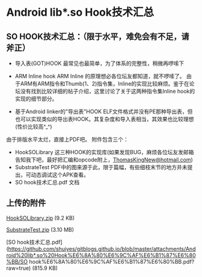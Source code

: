 # Android lib*.so Hook技术汇总

## SO HOOK技术汇总：（限于水平，难免会有不足，请斧正）
* 导入表(GOT)HOOK
    最常见也最简单，为了体系的完整性，稍微再啰嗦下

* ARM Inline hook
    ARM Inline 的原理想必各位坛友都知道，就不啰嗦了。 由于ARM有ARM指令和Thumb(1、2)指令集，Inline的实现比较麻烦。鉴于在论坛没有找到比较详细的帖子介绍，这里讨论了关于这两种指令集Inline hook的实现的细节部分。

* 基于Android linker的"导出表"HOOK
   ELF文件格式并没有PE那种导出表，但也可以实现类似的导出表HOOK。其复杂度和导入表相当，其效果也比较理想(性价比较高^_^)

由于排版水平太烂，直接上PDF吧。
附件包含三个：
* HookSOLibrary 这三种HOOK的实现库(如果发现BUG，麻烦各位坛友发邮箱告知我下吧，最好把汇编和opcode附上，ThomasKingNew@hotmail.com)
* SubstrateTest  PDF中的图来源于此，限于篇幅，有些细枝末节的地方并未提出，可动态调试这个APK查看。
* SO hook技术汇总.pdf 文档 

## 上传的附件
[HookSOLibrary.zip](https://github.com/shuiyes/gitblogs.github.io/blob/master/attachments/Android%20lib*.so%20Hook%E6%8A%80%E6%9C%AF%E6%B1%87%E6%80%BB/HookSOLibrary.zip?raw=true) (9.2 KB)

[SubstrateTest.zip](https://github.com/shuiyes/gitblogs.github.io/blob/master/attachments/Android%20lib*.so%20Hook%E6%8A%80%E6%9C%AF%E6%B1%87%E6%80%BB/SubstrateTest.zip?raw=true) (3.10 MB)

[SO hook技术汇总.pdf](https://github.com/shuiyes/gitblogs.github.io/blob/master/attachments/Android%20lib*.so%20Hook%E6%8A%80%E6%9C%AF%E6%B1%87%E6%80%BB/SO hook%E6%8A%80%E6%9C%AF%E6%B1%87%E6%80%BB.pdf?raw=true) (815.9 KB)

